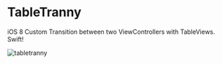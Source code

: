 # TableTranny

iOS 8 Custom Transition between two ViewControllers with TableViews. Swift!

![tabletranny](https://cloud.githubusercontent.com/assets/6236080/7015956/94463b04-dcdc-11e4-9f87-b0b39da03b4d.gif)
